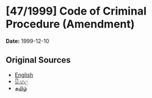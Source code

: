 # [47/1999] Code of Criminal Procedure (Amendment)

**Date:** 1999-12-10

## Original Sources

- [English](https://documents.gov.lk/view/acts/1999/12/47-1999_E.pdf)
- [සිංහල](https://documents.gov.lk/view/acts/1999/12/47-1999_S.pdf)
- [தமிழ்](https://documents.gov.lk/view/acts/1999/12/47-1999_T.pdf)
